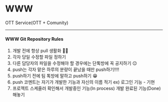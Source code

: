 # WWW

OTT Service(OTT + Comunity)


<hr>

<h4>WWW Git Repository Rules</h4>
<ol>
   <li> 개발 전에 항상 pull 생활화 👀👀</li>
   <li> 각자 당일 수정할 파일 정하기 </li>
   <li> 다른 담당자의 파일을 수정해야 할 경우에는 단톡방에 꼭 공지하기 😐 </li>
   <li> push는 각자 맡은 하루의 분량이 끝났을 때만 push하기!!!! </li>
   <li> push하기 전에 팀 톡방에 말하고 push하기 😁 </li>
   <li> push 코멘트는 자기가 개발한 기능과 자신의 이름 적기 ex) 로그인 기능 - 기현 </li>
   <li> 프로젝트 스케줄러 확인해서 개발중인 기능(In process) 개발 완료된 기능(Done)해놓기 </li>
</ol>


